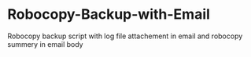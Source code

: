 # Robocopy-Backup-with-Email
Robocopy backup script with log file attachement in email and robocopy summery in email body
